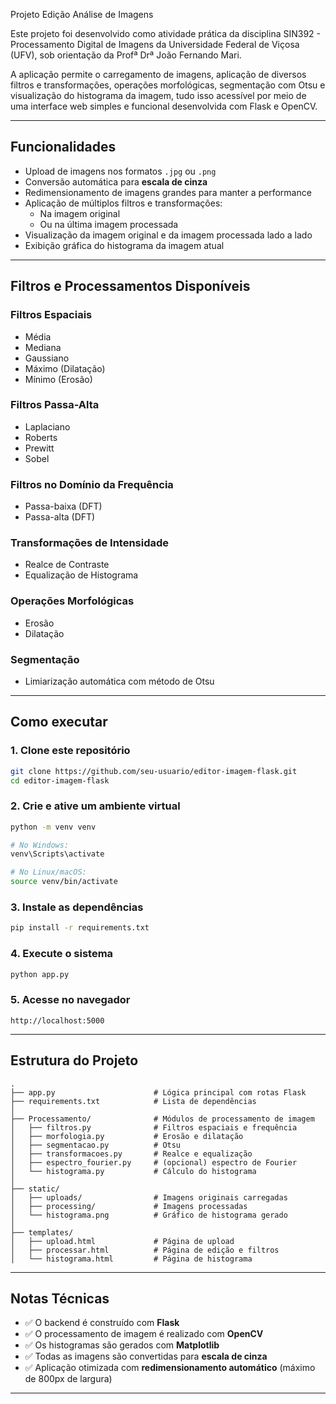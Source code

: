 Projeto Edição Análise de Imagens 

Este projeto foi desenvolvido como atividade prática da disciplina SIN392 - Processamento Digital de Imagens da Universidade Federal de Viçosa (UFV), sob orientação da Profª Drª João Fernando Mari. 

A aplicação permite o carregamento de imagens, aplicação de diversos filtros e transformações, operações morfológicas, segmentação com Otsu e visualização do histograma da imagem, tudo isso acessível por meio de uma interface web simples e funcional desenvolvida com Flask e OpenCV.

---

##  Funcionalidades

- Upload de imagens nos formatos `.jpg` ou `.png`
- Conversão automática para **escala de cinza**
- Redimensionamento de imagens grandes para manter a performance
- Aplicação de múltiplos filtros e transformações:
  - Na imagem original
  - Ou na última imagem processada
- Visualização da imagem original e da imagem processada lado a lado
- Exibição gráfica do histograma da imagem atual

---

##  Filtros e Processamentos Disponíveis

### Filtros Espaciais
- Média
- Mediana
- Gaussiano
- Máximo (Dilatação)
- Mínimo (Erosão)

### Filtros Passa-Alta
- Laplaciano
- Roberts
- Prewitt
- Sobel

### Filtros no Domínio da Frequência
- Passa-baixa (DFT)
- Passa-alta (DFT)

### Transformações de Intensidade
- Realce de Contraste
- Equalização de Histograma

### Operações Morfológicas
- Erosão
- Dilatação

### Segmentação
- Limiarização automática com método de Otsu

---

##  Como executar

### 1. Clone este repositório

```bash
git clone https://github.com/seu-usuario/editor-imagem-flask.git
cd editor-imagem-flask
````

### 2. Crie e ative um ambiente virtual

```bash
python -m venv venv

# No Windows:
venv\Scripts\activate

# No Linux/macOS:
source venv/bin/activate
```

### 3. Instale as dependências

```bash
pip install -r requirements.txt
```

### 4. Execute o sistema

```bash
python app.py
```

### 5. Acesse no navegador

```
http://localhost:5000
```

---

## Estrutura do Projeto

```
.
├── app.py                      # Lógica principal com rotas Flask
├── requirements.txt            # Lista de dependências
│
├── Processamento/              # Módulos de processamento de imagem
│   ├── filtros.py              # Filtros espaciais e frequência
│   ├── morfologia.py           # Erosão e dilatação
│   ├── segmentacao.py          # Otsu
│   ├── transformacoes.py       # Realce e equalização
│   ├── espectro_fourier.py     # (opcional) espectro de Fourier
│   └── histograma.py           # Cálculo do histograma
│
├── static/
│   ├── uploads/                # Imagens originais carregadas
│   ├── processing/             # Imagens processadas
│   └── histograma.png          # Gráfico de histograma gerado
│
├── templates/
│   ├── upload.html             # Página de upload
│   ├── processar.html          # Página de edição e filtros
│   └── histograma.html         # Página de histograma
```

---

## Notas Técnicas

* ✅ O backend é construído com **Flask**
* ✅ O processamento de imagem é realizado com **OpenCV**
* ✅ Os histogramas são gerados com **Matplotlib**
* ✅ Todas as imagens são convertidas para **escala de cinza**
* ✅ Aplicação otimizada com **redimensionamento automático** (máximo de 800px de largura)

---


